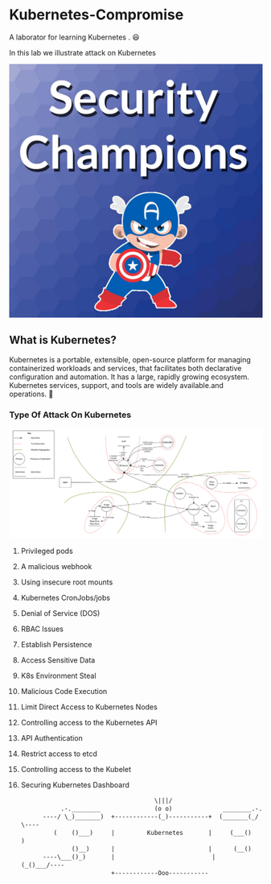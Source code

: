 # Kubernetes-Compromise

A laborator for learning Kubernetes . 😆

In this lab we illustrate attack on Kubernetes 

![Getting Started](sc.png)


## What is Kubernetes?

Kubernetes is a portable, extensible, open-source platform for managing containerized workloads and services, that facilitates both declarative configuration and automation. It has a large, rapidly growing ecosystem. Kubernetes services, support, and tools are widely available.and operations. 🚀


### Type Of Attack On Kubernetes

![Getting Started](41.png)

1. Privileged pods

2. A malicious webhook 

3. Using insecure root mounts

4. Kubernetes CronJobs/jobs

5. Denial of Service (DOS)

6. RBAC Issues

7. Establish Persistence

8. Access Sensitive Data

9. K8s Environment Steal

10. Malicious Code Execution

11. Limit Direct Access to Kubernetes Nodes

12. Controlling access to the Kubernetes API

13. API Authentication

14. Restrict access to etcd

15. Controlling access to the Kubelet

16. Securing Kubernetes Dashboard


 


                                             \|||/                                               
                   .-.________               (o o)              ________.-.                    
              ----/ \_)_______)  +------------(_)-----------+  (_______(_/ \----               
                 (    ()___)     |         Kubernetes       |     (___()     )                  
                      ()__)      |                          |      (__()                        
              ----\___()_)       |	                         |       (_()___/----                
                                 +------------Ooo-----------

 
